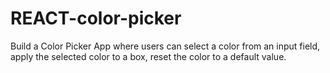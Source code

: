 # REACT-color-picker
Build a Color Picker App where users can select a color from an input field, apply the selected color to a box, reset the color to a default value.
